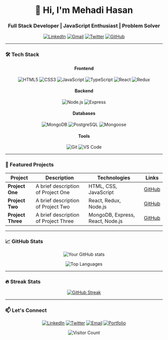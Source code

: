 # <div align="center">👋 Hi, I'm Mehadi Hasan</div>
### <div align="center">Full Stack Developer | JavaScript Enthusiast | Problem Solver</div>

<div align="center">
  
[![LinkedIn](https://img.shields.io/badge/LinkedIn-0A66C2?style=for-the-badge&logo=linkedin&logoColor=white)](https://www.linkedin.com/in/yourprofile)
[![Gmail](https://img.shields.io/badge/Gmail-EA4335?style=for-the-badge&logo=gmail&logoColor=white)](mailto:your.email@example.com)
[![Twitter](https://img.shields.io/badge/Twitter-1DA1F2?style=for-the-badge&logo=twitter&logoColor=white)](https://twitter.com/yourprofile)
[![GitHub](https://img.shields.io/badge/GitHub-181717?style=for-the-badge&logo=github&logoColor=white)](https://github.com/yourusername)
  
</div>

---

### 🛠️ Tech Stack

<div align="center">
  
#### Frontend
![HTML5](https://img.shields.io/badge/HTML5-E34F26?style=for-the-badge&logo=html5&logoColor=white)
![CSS3](https://img.shields.io/badge/CSS3-1572B6?style=for-the-badge&logo=css3&logoColor=white)
![JavaScript](https://img.shields.io/badge/JavaScript-F7DF1E?style=for-the-badge&logo=javascript&logoColor=black)
![TypeScript](https://img.shields.io/badge/TypeScript-3178C6?style=for-the-badge&logo=typescript&logoColor=white)
![React](https://img.shields.io/badge/React-61DAFB?style=for-the-badge&logo=react&logoColor=black)
![Redux](https://img.shields.io/badge/Redux-764ABC?style=for-the-badge&logo=redux&logoColor=white)

#### Backend
![Node.js](https://img.shields.io/badge/Node.js-339933?style=for-the-badge&logo=nodedotjs&logoColor=white)
![Express](https://img.shields.io/badge/Express-000000?style=for-the-badge&logo=express&logoColor=white)

#### Databases
![MongoDB](https://img.shields.io/badge/MongoDB-47A248?style=for-the-badge&logo=mongodb&logoColor=white)
![PostgreSQL](https://img.shields.io/badge/PostgreSQL-4169E1?style=for-the-badge&logo=postgresql&logoColor=white)
![Mongoose](https://img.shields.io/badge/Mongoose-880000?style=for-the-badge&logo=mongoose&logoColor=white)

#### Tools
![Git](https://img.shields.io/badge/Git-F05032?style=for-the-badge&logo=git&logoColor=white)
![VS Code](https://img.shields.io/badge/VS_Code-007ACC?style=for-the-badge&logo=visualstudiocode&logoColor=white)
  
</div>

---

### 🚀 Featured Projects

| Project | Description | Technologies | Links |
|---------|------------|--------------|-------|
| **Project One** | A brief description of Project One | HTML, CSS, JavaScript | [GitHub](https://github.com/yourusername/projectone) |
| **Project Two** | A brief description of Project Two | React, Redux, Node.js | [GitHub](https://github.com/yourusername/projecttwo) |
| **Project Three** | A brief description of Project Three | MongoDB, Express, React, Node.js | [GitHub](https://github.com/yourusername/projectthree) |

---

### 📈 GitHub Stats

<div align="center">
  
![Your GitHub stats](https://github-readme-stats.vercel.app/api?username=mehadi-shuvo&show_icons=true&theme=radical)
  
![Top Languages](https://github-readme-stats.vercel.app/api/top-langs/?username=mehadi-shuvo&layout=compact&theme=radical)

</div>

---

### 🔥 Streak Stats

<div align="center">
  
[![GitHub Streak](https://streak-stats.demolab.com/?user=mehadi-shuvo&theme=radical)](https://git.io/streak-stats)

</div>

---

### 📫 Let's Connect

<div align="center">
  
[![LinkedIn](https://img.shields.io/badge/LinkedIn-0A66C2?style=for-the-badge&logo=linkedin&logoColor=white)](https://www.linkedin.com/in/yourprofile)
[![Twitter](https://img.shields.io/badge/Twitter-1DA1F2?style=for-the-badge&logo=twitter&logoColor=white)](https://twitter.com/yourprofile)
[![Email](https://img.shields.io/badge/Email-EA4335?style=for-the-badge&logo=gmail&logoColor=white)](mailto:your.email@example.com)
[![Portfolio](https://img.shields.io/badge/Portfolio-4285F4?style=for-the-badge&logo=google-chrome&logoColor=white)](https://yourportfolio.com)

</div>

<div align="center">
  
![Visitor Count](https://komarev.com/ghpvc/?username=yourusername&label=Profile%20Views&color=blueviolet&style=flat)

</div>
